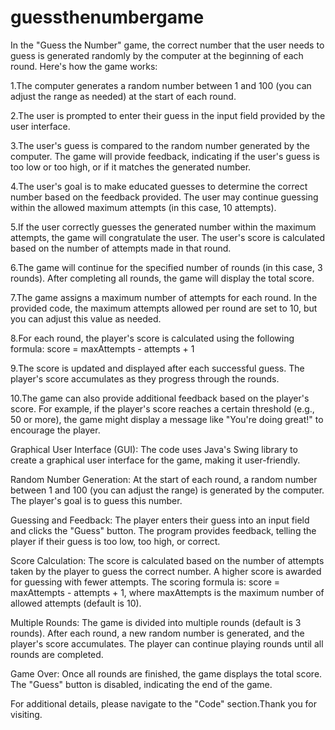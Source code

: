 # guessthenumbergame

In the "Guess the Number" game, the correct number that the user needs to guess is generated randomly by the computer at the beginning of each round. Here's how the game works:

1.The computer generates a random number between 1 and 100 (you can adjust the range as needed) at the start of each round.

2.The user is prompted to enter their guess in the input field provided by the user interface.

3.The user's guess is compared to the random number generated by the computer. The game will provide feedback, indicating if the user's guess is too low or too high, or if it matches the generated number.

4.The user's goal is to make educated guesses to determine the correct number based on the feedback provided. The user may continue guessing within the allowed maximum attempts (in this case, 10 attempts).

5.If the user correctly guesses the generated number within the maximum attempts, the game will congratulate the user. The user's score is calculated based on the number of attempts made in that round.

6.The game will continue for the specified number of rounds (in this case, 3 rounds). After completing all rounds, the game will display the total score.

7.The game assigns a maximum number of attempts for each round. In the provided code, the maximum attempts allowed per round are set to 10, but you can adjust this value as needed.

8.For each round, the player's score is calculated using the following formula: score = maxAttempts - attempts + 1

9.The score is updated and displayed after each successful guess. The player's score accumulates as they progress through the rounds.

10.The game can also provide additional feedback based on the player's score. For example, if the player's score reaches a certain threshold (e.g., 50 or more), the game might display a message like "You're doing great!" to encourage the player.

Graphical User Interface (GUI): The code uses Java's Swing library to create a graphical user interface for the game, making it user-friendly.

Random Number Generation: At the start of each round, a random number between 1 and 100 (you can adjust the range) is generated by the computer. The player's goal is to guess this number.

Guessing and Feedback: The player enters their guess into an input field and clicks the "Guess" button. The program provides feedback, telling the player if their guess is too low, too high, or correct.

Score Calculation: The score is calculated based on the number of attempts taken by the player to guess the correct number. A higher score is awarded for guessing with fewer attempts. The scoring formula is: score = maxAttempts - attempts + 1, where maxAttempts is the maximum number of allowed attempts (default is 10).

Multiple Rounds: The game is divided into multiple rounds (default is 3 rounds). After each round, a new random number is generated, and the player's score accumulates. The player can continue playing rounds until all rounds are completed.

Game Over: Once all rounds are finished, the game displays the total score. The "Guess" button is disabled, indicating the end of the game.

For additional details, please navigate to the "Code" section.Thank you for visiting.
